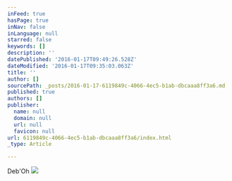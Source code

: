 ```yaml
---
inFeed: true
hasPage: true
inNav: false
inLanguage: null
starred: false
keywords: []
description: ''
datePublished: '2016-01-17T09:49:26.528Z'
dateModified: '2016-01-17T09:35:03.063Z'
title: ''
author: []
sourcePath: _posts/2016-01-17-6119849c-4066-4ec5-b1ab-dbcaaa8ff3a6.md
published: true
authors: []
publisher:
  name: null
  domain: null
  url: null
  favicon: null
url: 6119849c-4066-4ec5-b1ab-dbcaaa8ff3a6/index.html
_type: Article

---
```

Deb'Oh
![](https://the-grid-user-content.s3-us-west-2.amazonaws.com/e365cf9d-acd4-47fa-9147-6f4be8a335c1.jpg)